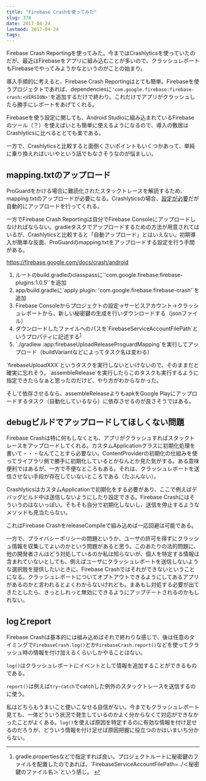 ```yaml
---
title: "Firebase Crashを使ってみた"
slug: 378
date: 2017-04-24
lastmod: 2017-04-24
tags: 
---
```


Firebase Crash Reportingを使ってみた。今まではCrashlyticsを使っていたのだが、最近はFirebaseをアプリに組み込むことが多いので、クラッシュレポートもFirebaseでやってみようかなというのがことの始まり。

導入手順的に考えると、Firebase Crash Reportingはとても簡単。Firebaseを使うプロジェクトであれば、dependenciesに`'com.google.firebase:firebase-crash:<VERSION>'`を追加するだけで終わり。これだけでアプリがクラッシュしたら勝手にレポートをあげてくれる。

Firebaseを使う設定に関しても、Android Studioに組み込まれているFirebaseのツール（？）を使えばいとも簡単に使えるようになるので、導入の敷居はCrashlyticsに比べるととても楽である。

一方で、Crashlyticsと比較すると面倒くさいポイントもいくつかあって、単純に乗り換えればいいやという話でもなさそうなのが悩ましい。


## mapping.txtのアップロード


ProGuardをかける場合に難読化されたスタックトレースを解読するため、mapping.txtのアップロードが必要になる。Crashlyticsの場合、<a href="https://docs.fabric.io/android/crashlytics/dex-and-proguard.html">設定が必要</a>だが自動的にアップロードを行ってくれる。

一方でFirebase Crash Reportingは自分でFirebase Consoleにアップロードしなければならない。gradleタスクでアップロードするための方法が用意されてはいるが、Crashlyticsと比較すると「自動アップロード」とはいえない。初期導入が簡単な反面、ProGuardのmapping.txtをアップロードする設定を行う手間がある。

<a href="https://firebase.google.com/docs/crash/android">https://firebase.google.com/docs/crash/android</a>

<ol>
<li>ルートのbuild.gradleのclasspassに`'com.google.firebase:firebase-plugins:1.0.5'`を追加</li>
<li>app/build.gradleに`apply plugin: 'com.google.firebase.firebase-crash'`を追加</li>
<li>Firebase Consoleからプロジェクトの設定→サービスアカウント→クラッシュレポートから、新しい秘密鍵の生成を行いダウンロードする（jsonファイル）</li>
<li>ダウンロードしたファイルへのパスを`FirebaseServiceAccountFilePath`というプロパティに記述する<sup id="fnref-378-1"><a href="#fn-378-1" class="jetpack-footnote">1</a></sup></li>
<li>`./gradlew :app:firebaseUploadReleaseProguardMapping`を実行してアップロード（buildVariantなどによってタスク名は変わる）</li>
</ol>
`firebaseUploadXXX`というタスクを実行しないといけないので、そのままだと確実に忘れそう。`assembleRelease`を実行したらこのタスクも実行するように指定できたらなぁと思ったのだけど、やり方がわからなかった。

そして依存させるなら、assembleReleaseよりもapkをGoogle Playにアップロードするタスク（自動化しているなら）に依存させるのが良さそうではある。


## debugビルドでアップロードしてほしくない問題


Firebase Crashは特に何もしなくとも、アプリがクラッシュすればスタックトレースをアップロードしてくれる。カスタムApplicationクラスに初期化処理を書いて・・・なんてことすら必要ない。ContentProviderの初期化の仕組みを使ってライブラリ側で勝手に初期化しているとかなんとか見た気がする。ある意味便利ではあるが、一方で不便なところもある。それは、クラッシュレポートを送信させない手段が存在していないところである（たぶんない）。

CrashlyticsはカスタムApplicationで初期化をする必要があり、ここで例えばデバッグビルド中は送信しないようにしたり設定できる。Firebase Crashにはそういうのはないっぽい。そもそも自分で初期化しないし、送信を停止するようなメソッドも見当たらない。

これはFirebase CrashをreleaseCompileで組み込めば一応回避は可能である。

一方で、プライバシーポリシーの問題というか、ユーザの許可を得ずにクラッシュ情報を収集してよいのかという問題があると思う。このあたりの法的問題に、他の開発者さんはどう対処しているのか私は知らないが、個人を特定する情報は含まれていないとしても、例えばユーザにクラッシュレポートを送信しないような選択肢を提供したいときに、Firebase Crashではそれができないということになる。クラッシュレポートについてオプトアウトできるようにしてあるアプリがあるのかと言われるとよくわからないけれども。まあもし対処する必要が出てきたとしたら、きっとしれっと無効にできるようにアップデートされるのかもしれない。


## logとreport


Firebase Crashは基本的には組み込めばそれで終わりな感じで、後は任意のタイミングで`FirebaseCrash.log()`とか`FirebaseCrash.report()`などを使ってクラッシュ時の情報を付け加えるくらいしかやることはない。

`log()`はクラッシュレポートにイベントとして情報を追加することができるものである。

`report()`は例えば`try~catch`でcatchした例外のスタックトレースを送信するのに使う。

私はどちらもうまいこと使いこなせる自信がない。今までもクラッシュレポート見ても、一体どういう状況で発生しているのかよく分からなくて対応ができなかったことがよくある。`log()`を使えば原因を特定するのに有効な情報を付け足せるのだろうが、どういう情報を付け足せば原因把握に役立つのかはいまいち分からない。

<div class="footnotes">
<hr />
<ol>
<li id="fn-378-1">
gradle.propertiesなどで指定すれば良い。プロジェクトルートに秘密鍵のファイルを配置したのであれば、`FirebaseServiceAccountFilePath=../＜秘密鍵のファイル名＞`という感じ。&#160;<a href="#fnref-378-1">&#8617;</a>
</li>
</ol>
</div>

  
